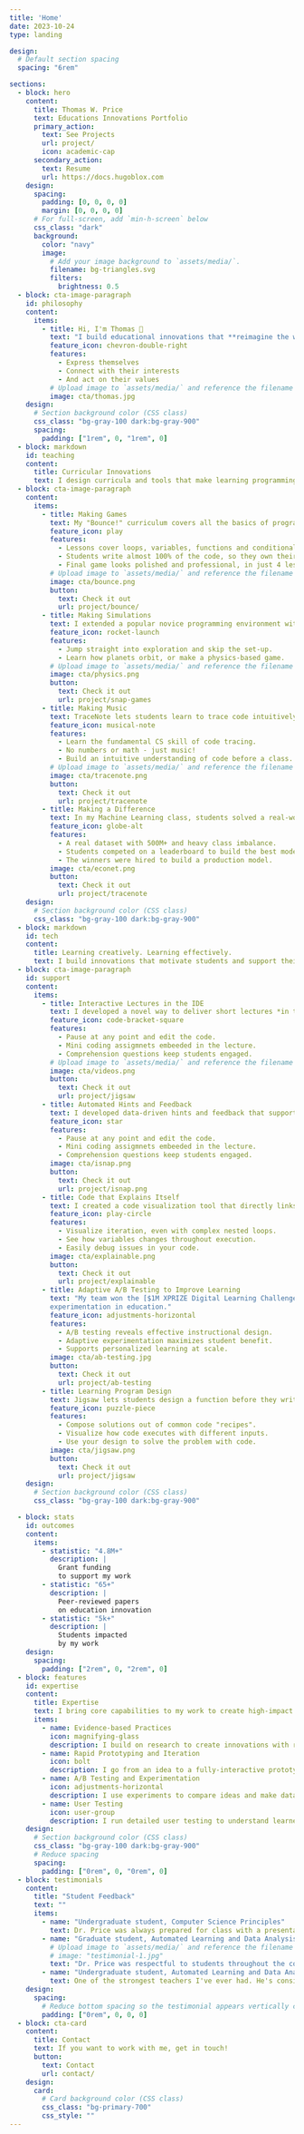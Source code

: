 ```yaml
---
title: 'Home'
date: 2023-10-24
type: landing

design:
  # Default section spacing
  spacing: "6rem"

sections:
  - block: hero
    content:
      title: Thomas W. Price
      text: Educations Innovations Portfolio
      primary_action:
        text: See Projects
        url: project/
        icon: academic-cap
      secondary_action:
        text: Resume
        url: https://docs.hugoblox.com
    design:
      spacing:
        padding: [0, 0, 0, 0]
        margin: [0, 0, 0, 0]
      # For full-screen, add `min-h-screen` below
      css_class: "dark"
      background:
        color: "navy"
        image:
          # Add your image background to `assets/media/`.
          filename: bg-triangles.svg
          filters:
            brightness: 0.5
  - block: cta-image-paragraph
    id: philosophy
    content:
      items:
        - title: Hi, I'm Thomas 👋
          text: "I build educational innovations that **reimagine the way that people learn to program**, so they can:"
          feature_icon: chevron-double-right
          features:
            - Express themselves
            - Connect with their interests
            - And act on their values
          # Upload image to `assets/media/` and reference the filename here
          image: cta/thomas.jpg
    design:
      # Section background color (CSS class)
      css_class: "bg-gray-100 dark:bg-gray-900"
      spacing:
        padding: ["1rem", 0, "1rem", 0]
  - block: markdown
    id: teaching
    content:
      title: Curricular Innovations
      text: I design curricula and tools that make learning programming and AI engaging and authentic.
  - block: cta-image-paragraph
    content:
      items:
        - title: Making Games
          text: My "Bounce!" curriculum covers all the basics of programming by making a popular casual game.
          feature_icon: play
          features:
            - Lessons cover loops, variables, functions and conditionals.
            - Students write almost 100% of the code, so they own their work.
            - Final game looks polished and professional, in just 4 lessons.
          # Upload image to `assets/media/` and reference the filename here
          image: cta/bounce.png
          button:
            text: Check it out
            url: project/bounce/
        - title: Making Simulations
          text: I extended a popular novice programming environment with a Physics API allowing for easy simulations.
          feature_icon: rocket-launch
          features:
            - Jump straight into exploration and skip the set-up.
            - Learn how planets orbit, or make a physics-based game.
          # Upload image to `assets/media/` and reference the filename here
          image: cta/physics.png
          button:
            text: Check it out
            url: project/snap-games
        - title: Making Music
          text: TraceNote lets students learn to trace code intuitively by playing music.
          feature_icon: musical-note
          features:
            - Learn the fundamental CS skill of code tracing.
            - No numbers or math - just music!
            - Build an intuitive understanding of code before a class.
          # Upload image to `assets/media/` and reference the filename here
          image: cta/tracenote.png
          button:
            text: Check it out
            url: project/tracenote
        - title: Making a Difference
          text: In my Machine Learning class, students solved a real-world problem for the NC State Climate Office to identify erroneous instrument readings.
          feature_icon: globe-alt
          features:
            - A real dataset with 500M+ and heavy class imbalance.
            - Students competed on a leaderboard to build the best model.
            - The winners were hired to build a production model.
          image: cta/econet.png
          button:
            text: Check it out
            url: project/tracenote
    design:
      # Section background color (CSS class)
      css_class: "bg-gray-100 dark:bg-gray-900"
  - block: markdown
    id: tech
    content:
      title: Learning creatively. Learning effectively.
      text: I build innovations that motivate students and support their learning as they tackle complex projects.
  - block: cta-image-paragraph
    id: support
    content:
      items:
        - title: Interactive Lectures in the IDE
          text: I developed a novel way to deliver short lectures *in the student's programming environment*.
          feature_icon: code-bracket-square
          features:
            - Pause at any point and edit the code.
            - Mini coding assigmnets embeeded in the lecture.
            - Comprehension questions keep students engaged.
          # Upload image to `assets/media/` and reference the filename here
          image: cta/videos.png
          button:
            text: Check it out
            url: project/jigsaw
        - title: Automated Hints and Feedback
          text: I developed data-driven hints and feedback that support students when they get stuck, using data from prior students.
          feature_icon: star
          features:
            - Pause at any point and edit the code.
            - Mini coding assigmnets embeeded in the lecture.
            - Comprehension questions keep students engaged.
          image: cta/isnap.png
          button:
            text: Check it out
            url: project/isnap.png
        - title: Code that Explains Itself
          text: I created a code visualization tool that directly links each line of code students write to output they see.
          feature_icon: play-circle
          features:
            - Visualize iteration, even with complex nested loops.
            - See how variables changes throughout execution.
            - Easily debug issues in your code.
          image: cta/explainable.png
          button:
            text: Check it out
            url: project/explainable
        - title: Adaptive A/B Testing to Improve Learning
          text: "My team won the [$1M XPRIZE Digital Learning Challenge](https://www.xprize.org/challenge/digitallearning/articles/xprize-and-the-institute-of-education-sciences-announce-winners-of-1m-digital-learning-challenge) to modernize the use of
          experimentation in education."
          feature_icon: adjustments-horizontal
          features:
            - A/B testing reveals effective instructional design.
            - Adaptive experimentation maximizes student benefit.
            - Supports personalized learning at scale.
          image: cta/ab-testing.jpg
          button:
            text: Check it out
            url: project/ab-testing
        - title: Learning Program Design
          text: Jigsaw lets students design a function before they write code to implement it, so they can focus on learning important programming design patterns.
          feature_icon: puzzle-piece
          features:
            - Compose solutions out of common code "recipes".
            - Visualize how code executes with different inputs.
            - Use your design to solve the problem with code.
          image: cta/jigsaw.png
          button:
            text: Check it out
            url: project/jigsaw
    design:
      # Section background color (CSS class)
      css_class: "bg-gray-100 dark:bg-gray-900"

  - block: stats
    id: outcomes
    content:
      items:
        - statistic: "4.8M+"
          description: |
            Grant funding
            to support my work
        - statistic: "65+"
          description: |
            Peer-reviewed papers
            on education innovation
        - statistic: "5k+"
          description: |
            Students impacted
            by my work
    design:
      spacing:
        padding: ["2rem", 0, "2rem", 0]
  - block: features
    id: expertise
    content:
      title: Expertise
      text: I bring core capabilities to my work to create high-impact educational innovations.
      items:
        - name: Evidence-based Practices
          icon: magnifying-glass
          description: I build on research to create innovations with real, measuable learning and engagement.
        - name: Rapid Prototyping and Iteration
          icon: bolt
          description: I go from an idea to a fully-interactive prototype quickly, and pivot when ideas don't work.
        - name: A/B Testing and Experimentation
          icon: adjustments-horizontal
          description: I use experiments to compare ideas and make data-backed design choices that *work*.
        - name: User Testing
          icon: user-group
          description: I run detailed user testing to understand learners' mental models and extract design insight.
    design:
      # Section background color (CSS class)
      css_class: "bg-gray-100 dark:bg-gray-900"
      # Reduce spacing
      spacing:
        padding: ["0rem", 0, "0rem", 0]
  - block: testimonials
    content:
      title: "Student Feedback"
      text: ""
      items:
        - name: "Undergraduate student, Computer Science Principles"
          text: Dr. Price was always prepared for class with a presentation, Tophat, and usually lab activity... The interactive videos for homework were very helpful, and this class is one of the few I think that truly benefit from the 'flipped classroom'.
        - name: "Graduate student, Automated Learning and Data Analysis"
          # Upload image to `assets/media/` and reference the filename here
          # image: "testimonial-1.jpg"
          text: "Dr. Price was respectful to students throughout the course and always looking for feedback. He excelled in translating very difficult to understand topics of machine learning into easily understandable presentations even for students not of a machine learning background. His PowerPoints were extraordinarily clear and well created and care in every aspect of the course was shown."
        - name: "Undergraduate student, Automated Learning and Data Analysis"
          text: One of the strongest teachers I've ever had. He's consistently prepared for class with in-depth knowledge about every subject we cover...  If you have a system where teachers train other teachers, letting Dr. Price run that would be a great idea.
    design:
      spacing:
        # Reduce bottom spacing so the testimonial appears vertically centered between sections
        padding: ["0rem", 0, 0, 0]
  - block: cta-card
    content:
      title: Contact
      text: If you want to work with me, get in touch!
      button:
        text: Contact
        url: contact/
    design:
      card:
        # Card background color (CSS class)
        css_class: "bg-primary-700"
        css_style: ""
---
```

